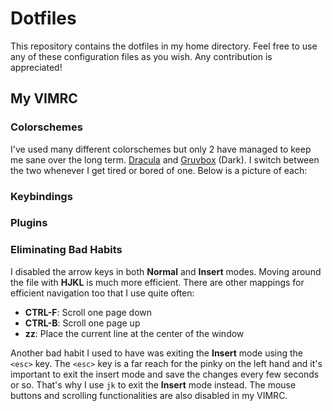 # Dotfiles

This repository contains the dotfiles in my home directory. Feel free to use any of these configuration files as you wish. Any contribution is appreciated!

## My VIMRC

### Colorschemes

I've used many different colorschemes but only 2 have managed to keep me sane over the long term. [Dracula](https://github.com/dracula/vim) and [Gruvbox](https://github.com/morhetz/gruvbox) (Dark). I switch between the two whenever I get tired or bored of one. Below is a picture of each:

### Keybindings

### Plugins

### Eliminating Bad Habits

I disabled the arrow keys in both **Normal** and **Insert** modes. Moving around the file with **HJKL** is much more efficient. There are other mappings for efficient navigation too that I use quite often:

* **CTRL-F**: Scroll one page down
* **CTRL-B**: Scroll one page up
* **zz**: Place the current line at the center of the window

Another bad habit I used to have was exiting the **Insert** mode using the `<esc>` key. The `<esc>` key is a far reach for the pinky on the left hand and it's important to exit the insert mode and save the changes every few seconds or so. That's why I use `jk` to exit the **Insert** mode instead. The mouse buttons and scrolling functionalities are also disabled in my VIMRC.
